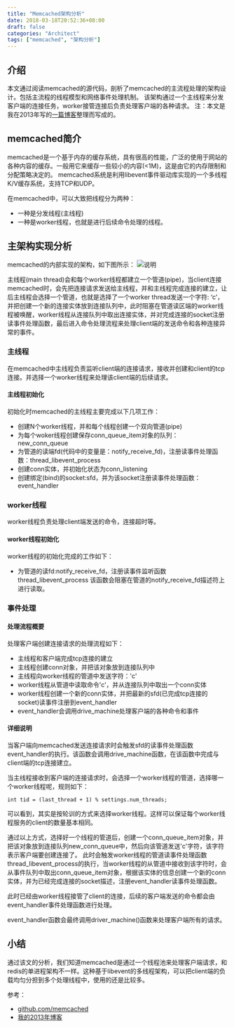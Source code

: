 ```yaml
---
title: "Memcached架构分析"
date: 2018-03-18T20:52:36+08:00
draft: false
categories: "Architect"
tags: ["memcached", "架构分析"]
---
```


## 介绍
本文通过阅读memcached的源代码，剖析了memcached的主流程处理的架构设计。包括主流程的线程模型和网络事件处理机制。
该架构通过一个主线程来分发客户端的连接任务，worker接管连接后负责处理客户端的各种请求。
注：本文是我在2013年写的[一篇博客](http://blog.chinaunix.net/uid-20498361-id-3838477.html)整理而写成的。

## memcached简介
memcached是一个基于内存的缓存系统，具有很高的性能，广泛的使用于网站的各种内容的缓存。一般用它来缓存一些较小的内容(<1M)，这是由它的内存限制和分配策略决定的。
memcached系统是利用libevent事件驱动库实现的一个多线程K/V缓存系统，支持TCP和UDP。

在memcached中，可以大致把线程分为两种：

* 一种是分发线程(主线程)
* 一种是worker线程，也就是进行后续命令处理的线程。

## 主架构实现分析

memcached的内部实现的架构，如下图所示：
![说明](/post/technology-blog/architect/img/memcached_archtect.png)

主线程(main thread)会和每个worker线程都建立一个管道(pipe)，当client连接memcached时，会先把连接请求发送给主线程，并和主线程完成连接的建立，让后主线程会选择一个管道，也就是选择了一个worker thread发送一个字符: ‘c’，并把创建一个新的连接实体放到连接队列中，此时阻塞在管道读区端的worker线程被唤醒，worker线程从连接队列中取出连接实体，并对完成连接的socket注册读事件处理函数，最后进入命令处理流程来处理client端的发送命令和各种连接异常的事件。


### 主线程
在memcached中主线程负责监听client端的连接请求，接收并创建和client的tcp连接。并选择一个worker线程来处理该client端的后续请求。

#### 主线程初始化
初始化时memcached的主线程主要完成以下几项工作：

* 创建N个worker线程，并和每个线程创建一个双向管道(pipe)
* 为每个woker线程创建保存conn_queue_item对象的队列：new_conn_queue
* 为管道的读端fd(代码中的变量是：notify_receive_fd)，注册读事件处理函数：thread_libevent_process
* 创建conn实体，并初始化状态为conn_listening
* 创建绑定(bind)的socket:sfd，并为该socket注册读事件处理函数：event_handler

### worker线程
worker线程负责处理client端发送的命令，连接超时等。

#### worker线程初始化
worker线程的初始化完成的工作如下：

* 为管道的读fd:notify_receive_fd，注册读事件监听函数thread_libevent_process
该函数会阻塞在管道的notify_receive_fd描述符上进行读取。


### 事件处理

#### 处理流程概要
处理客户端创建连接请求的处理流程如下：

* 主线程和客户端完成tcp连接的建立
* 主线程创建conn对象，并把该对象放到连接队列中
* 主线程向worker线程的管道中发送字符：'c'
* worker线程从管道中读取命令'c'，并从连接队列中取出一个conn实体
* worker线程创建一个新的conn实体，并把最新的sfd(已完成tcp连接的socket)读事件注册到event_handler
* event_handler会调用drive_machine处理客户端的各种命令和事件

#### 详细说明
当客户端向memcached发送连接请求时会触发sfd的读事件处理函数event_handler的执行。该函数会调用drive_machine函数，在该函数中完成与client端的tcp连接建立。

当主线程接收到客户端的连接请求时，会选择一个worker线程的管道，选择哪一个worker线程呢，规则如下：
```
int tid = (last_thread + 1) % settings.num_threads;
```
可以看到，其实是按轮训的方式来选择worker线程。这样可以保证每个worker线程服务的client的数量基本相同。

通过以上方式，选择好一个线程的管道后，创建一个conn_queue_item对象，并把该对象放到连接队列new_conn_queue中，然后向该管道发送'c'字符，该字符表示客户端要创建连接了。
此时会触发worker线程的管道读事件处理函数thread_libevent_process的执行，当worker线程的从管道中接收到该字符时，会从事件队列中取出conn_queue_item对象，根据该实体的信息创建一个新的conn实体，并为已经完成连接的socket描述，注册event_handler读事件处理函数。

此时已经由worker线程接管了client的连接，后续的客户端发送的命令都会由event_handler事件处理函数进行处理。

event_handler函数会最终调用driver_machine()函数来处理客户端所有的请求。


## 小结
通过该文的分析，我们知道memcached是通过一个线程池来处理客户端请求，和redis的单进程架构不一样。这种基于libevent的多线程架构，可以把client端的负载均匀分担到多个处理线程中，使用的还是比较多。

参考：

* [github.com/memcached](https://github.com/memcached/memcached)
* [我的2013年博客](http://blog.chinaunix.net/uid-20498361-id-3838477.html)

